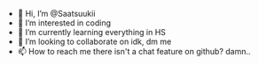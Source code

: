 - 👋 Hi, I’m @Saatsuukii
- 👀 I’m interested in coding
- 🌱 I’m currently learning everything in HS
- 💞️ I’m looking to collaborate on idk, dm me
- 📫 How to reach me there isn't a chat feature on github? damn..

<!---
Saatsuukii/Saatsuukii is a ✨ special ✨ repository because its `README.md` (this file) appears on your GitHub profile.
You can click the Preview link to take a look at your changes.
--->
